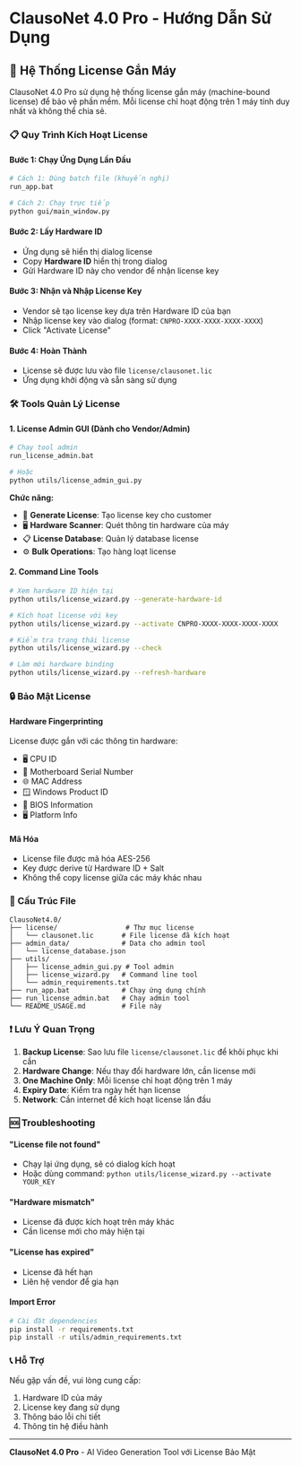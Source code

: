 # ClausoNet 4.0 Pro - Hướng Dẫn Sử Dụng

## 🔐 Hệ Thống License Gắn Máy

ClausoNet 4.0 Pro sử dụng hệ thống license gắn máy (machine-bound license) để bảo vệ phần mềm. Mỗi license chỉ hoạt động trên 1 máy tính duy nhất và không thể chia sẻ.

### 📋 Quy Trình Kích Hoạt License

#### Bước 1: Chạy Ứng Dụng Lần Đầu
```bash
# Cách 1: Dùng batch file (khuyến nghị)
run_app.bat

# Cách 2: Chạy trực tiếp
python gui/main_window.py
```

#### Bước 2: Lấy Hardware ID
- Ứng dụng sẽ hiển thị dialog license
- Copy **Hardware ID** hiển thị trong dialog
- Gửi Hardware ID này cho vendor để nhận license key

#### Bước 3: Nhận và Nhập License Key
- Vendor sẽ tạo license key dựa trên Hardware ID của bạn
- Nhập license key vào dialog (format: `CNPRO-XXXX-XXXX-XXXX-XXXX`)
- Click "Activate License"

#### Bước 4: Hoàn Thành
- License sẽ được lưu vào file `license/clausonet.lic`
- Ứng dụng khởi động và sẵn sàng sử dụng

### 🛠️ Tools Quản Lý License

#### 1. License Admin GUI (Dành cho Vendor/Admin)
```bash
# Chạy tool admin
run_license_admin.bat

# Hoặc
python utils/license_admin_gui.py
```

**Chức năng:**
- 🔑 **Generate License**: Tạo license key cho customer
- 🖥️ **Hardware Scanner**: Quét thông tin hardware của máy
- 📋 **License Database**: Quản lý database license
- ⚙️ **Bulk Operations**: Tạo hàng loạt license

#### 2. Command Line Tools
```bash
# Xem hardware ID hiện tại
python utils/license_wizard.py --generate-hardware-id

# Kích hoạt license với key
python utils/license_wizard.py --activate CNPRO-XXXX-XXXX-XXXX-XXXX

# Kiểm tra trạng thái license
python utils/license_wizard.py --check

# Làm mới hardware binding
python utils/license_wizard.py --refresh-hardware
```

### 🔒 Bảo Mật License

#### Hardware Fingerprinting
License được gắn với các thông tin hardware:
- 🖥️ CPU ID
- 🔧 Motherboard Serial Number
- 🌐 MAC Address
- 🪟 Windows Product ID
- 💾 BIOS Information
- 🖥️ Platform Info

#### Mã Hóa
- License file được mã hóa AES-256
- Key được derive từ Hardware ID + Salt
- Không thể copy license giữa các máy khác nhau

### 📁 Cấu Trúc File

```
ClausoNet4.0/
├── license/                 # Thư mục license
│   └── clausonet.lic       # File license đã kích hoạt
├── admin_data/             # Data cho admin tool
│   └── license_database.json
├── utils/
│   ├── license_admin_gui.py # Tool admin
│   ├── license_wizard.py   # Command line tool
│   └── admin_requirements.txt
├── run_app.bat             # Chạy ứng dụng chính
├── run_license_admin.bat   # Chạy admin tool
└── README_USAGE.md         # File này
```

### ❗ Lưu Ý Quan Trọng

1. **Backup License**: Sao lưu file `license/clausonet.lic` để khôi phục khi cần
2. **Hardware Change**: Nếu thay đổi hardware lớn, cần license mới
3. **One Machine Only**: Mỗi license chỉ hoạt động trên 1 máy
4. **Expiry Date**: Kiểm tra ngày hết hạn license
5. **Network**: Cần internet để kích hoạt license lần đầu

### 🆘 Troubleshooting

#### "License file not found"
- Chạy lại ứng dụng, sẽ có dialog kích hoạt
- Hoặc dùng command: `python utils/license_wizard.py --activate YOUR_KEY`

#### "Hardware mismatch"
- License đã được kích hoạt trên máy khác
- Cần license mới cho máy hiện tại

#### "License has expired"
- License đã hết hạn
- Liên hệ vendor để gia hạn

#### Import Error
```bash
# Cài đặt dependencies
pip install -r requirements.txt
pip install -r utils/admin_requirements.txt
```

### 📞 Hỗ Trợ

Nếu gặp vấn đề, vui lòng cung cấp:
1. Hardware ID của máy
2. License key đang sử dụng
3. Thông báo lỗi chi tiết
4. Thông tin hệ điều hành

---
**ClausoNet 4.0 Pro** - AI Video Generation Tool với License Bảo Mật 